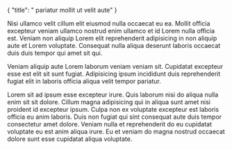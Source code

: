 {
  "title": " pariatur mollit ut velit aute"
}

Nisi ullamco velit cillum elit eiusmod nulla occaecat eu ea. Mollit officia excepteur veniam ullamco nostrud enim ullamco et id Lorem nulla officia est. Veniam non aliquip Lorem elit reprehenderit adipisicing in non aliquip aute et Lorem voluptate. Consequat nulla aliqua deserunt laboris occaecat duis duis tempor qui amet sit qui.

Veniam aliquip aute Lorem laborum veniam veniam sit. Cupidatat excepteur esse est elit sit sunt fugiat. Adipisicing ipsum incididunt duis reprehenderit fugiat elit in laboris officia aliqua velit tempor pariatur.

Lorem sit ad ipsum esse excepteur irure. Quis laborum nisi do aliqua nulla enim sit sit dolore. Cillum magna adipisicing qui in aliqua sunt amet nisi proident id excepteur ipsum. Culpa non ex voluptate excepteur est laboris officia eu anim laboris. Duis non fugiat qui sint consequat aute duis tempor consectetur amet dolore. Veniam nulla et reprehenderit do eu cupidatat voluptate eu est anim aliqua irure. Eu et veniam do magna nostrud occaecat dolore sunt esse cupidatat aliqua voluptate.
